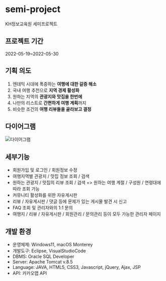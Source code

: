 # semi-project
KH정보교육원 세미프로젝트

## 프로젝트 기간
2022-05-19~2022-05-30

## 기획 의도

1.  엔데믹 시대에 폭증하는 **여행에 대한 갈증 해소**
2.  국내 여행 추천으로 **지역 경제 활성화**
3.  원하는 지역의 **관광지와 맛집을 한번에**
4.  나만의 리스트로 **간편하게 여행 계획**까지
5.  비슷한 조건의 **여행 리뷰들을 골라보고 결정**

## 다이어그램

![다이어그램](https://user-images.githubusercontent.com/41504334/182010132-140beb81-efb0-4482-bc6c-38309a00a277.jpg)

## 세부기능

- 회원가입 및 로그인 / 회원정보 수정
- 여행지역별 관광지 / 맛집 정보 조회 / 검색
- 원하는 관광지 / 맛집의 리뷰 조회 / 검색 => 원하는 여행 계절 / 구성원 / 연령대에 따라 조회 가능
- 커뮤니티 활성화를 위한 자유게시판
- 리뷰 / 자유게시판 / 댓글 등에 문제가 있는 게시물 발견 시 신고
- FAQ 조회 및 관리자와의 1:1 문의
- 여행지 / 리뷰 / 자유게시판 / 회원관리 / 문의관리 등이 모두 가능한 관리자 페이지

## 개발 환경

- 운영체제: Windows11, macOS Monterey
- 개발도구: Eclipse, VisualStudioCode
- DBMS: Oracle SQL Developer
- Server: Apache Tomcat v.8.5
- Language: JAVA, HTML5, CSS3, Javascript, jQuery, Ajax, JSP
- API: 카카오맵 API

